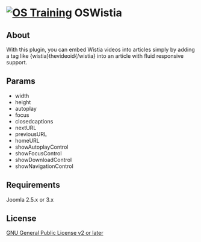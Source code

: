 [![OS Training](http://www.ostraining.com/templates/ostraining/images/logo.png)](http://www.ostraining.com)
OSWistia
============

## About

With this plugin, you can embed Wistia videos into articles simply by adding a tag like {wistia}thevideoid{/wistia} into an article with fluid responsive support.

## Params

* width
* height
* autoplay
* focus
* closedcaptions
* nextURL
* previousURL
* homeURL
* showAutoplayControl
* showFocusControl
* showDownloadControl
* showNavigationControl

## Requirements

Joomla 2.5.x or 3.x

## License

[GNU General Public License v2 or later](http://www.gnu.org/copyleft/gpl.html)
